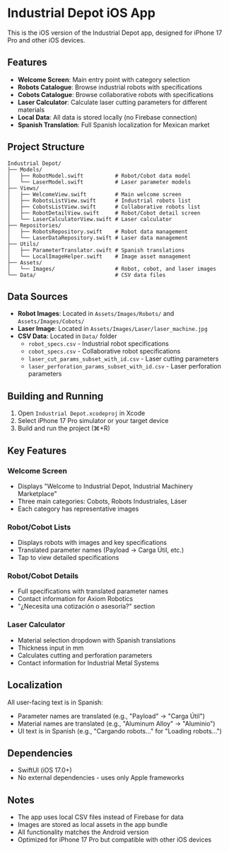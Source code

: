 # Industrial Depot iOS App

This is the iOS version of the Industrial Depot app, designed for iPhone 17 Pro and other iOS devices.

## Features

- **Welcome Screen**: Main entry point with category selection
- **Robots Catalogue**: Browse industrial robots with specifications
- **Cobots Catalogue**: Browse collaborative robots with specifications  
- **Laser Calculator**: Calculate laser cutting parameters for different materials
- **Local Data**: All data is stored locally (no Firebase connection)
- **Spanish Translation**: Full Spanish localization for Mexican market

## Project Structure

```
Industrial Depot/
├── Models/
│   ├── RobotModel.swift          # Robot/Cobot data model
│   └── LaserModel.swift          # Laser parameter models
├── Views/
│   ├── WelcomeView.swift         # Main welcome screen
│   ├── RobotsListView.swift      # Industrial robots list
│   ├── CobotsListView.swift      # Collaborative robots list
│   ├── RobotDetailView.swift     # Robot/Cobot detail screen
│   └── LaserCalculatorView.swift # Laser calculator
├── Repositories/
│   ├── RobotsRepository.swift    # Robot data management
│   └── LaserDataRepository.swift # Laser data management
├── Utils/
│   ├── ParameterTranslator.swift # Spanish translations
│   └── LocalImageHelper.swift    # Image asset management
├── Assets/
│   └── Images/                   # Robot, cobot, and laser images
└── Data/                         # CSV data files
```

## Data Sources

- **Robot Images**: Located in `Assets/Images/Robots/` and `Assets/Images/Cobots/`
- **Laser Image**: Located in `Assets/Images/Laser/laser_machine.jpg`
- **CSV Data**: Located in `Data/` folder
  - `robot_specs.csv` - Industrial robot specifications
  - `cobot_specs.csv` - Collaborative robot specifications
  - `laser_cut_params_subset_with_id.csv` - Laser cutting parameters
  - `laser_perforation_params_subset_with_id.csv` - Laser perforation parameters

## Building and Running

1. Open `Industrial Depot.xcodeproj` in Xcode
2. Select iPhone 17 Pro simulator or your target device
3. Build and run the project (⌘+R)

## Key Features

### Welcome Screen
- Displays "Welcome to Industrial Depot, Industrial Machinery Marketplace"
- Three main categories: Cobots, Robots Industriales, Láser
- Each category has representative images

### Robot/Cobot Lists
- Displays robots with images and key specifications
- Translated parameter names (Payload → Carga Útil, etc.)
- Tap to view detailed specifications

### Robot/Cobot Details
- Full specifications with translated parameter names
- Contact information for Axiom Robotics
- "¿Necesita una cotización o asesoría?" section

### Laser Calculator
- Material selection dropdown with Spanish translations
- Thickness input in mm
- Calculates cutting and perforation parameters
- Contact information for Industrial Metal Systems

## Localization

All user-facing text is in Spanish:
- Parameter names are translated (e.g., "Payload" → "Carga Útil")
- Material names are translated (e.g., "Aluminum Alloy" → "Aluminio")
- UI text is in Spanish (e.g., "Cargando robots..." for "Loading robots...")

## Dependencies

- SwiftUI (iOS 17.0+)
- No external dependencies - uses only Apple frameworks

## Notes

- The app uses local CSV files instead of Firebase for data
- Images are stored as local assets in the app bundle
- All functionality matches the Android version
- Optimized for iPhone 17 Pro but compatible with other iOS devices
